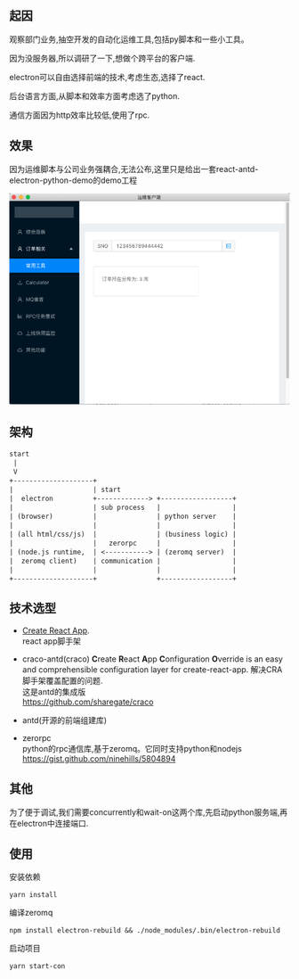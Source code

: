 ## 起因

观察部门业务,抽空开发的自动化运维工具,包括py脚本和一些小工具。

因为没服务器,所以调研了一下,想做个跨平台的客户端.

electron可以自由选择前端的技术,考虑生态,选择了react.

后台语言方面,从脚本和效率方面考虑选了python.

通信方面因为http效率比较低,使用了rpc.

## 效果

因为运维脚本与公司业务强耦合,无法公布,这里只是给出一套react-antd-electron-python-demo的demo工程

![image-20190916170341229](assets/README/image-20190916170341229.png)



## 架构

```
start
 |
 V
+--------------------+
|                    | start
|  electron          +-------------> +------------------+
|                    | sub process   |                  |
| (browser)          |               | python server    |
|                    |               |                  |
| (all html/css/js)  |               | (business logic) |
|                    |   zerorpc     |                  |
| (node.js runtime,  | <-----------> | (zeromq server)  |
|  zeromq client)    | communication |                  |
|                    |               |                  |
+--------------------+               +------------------+
```


## 技术选型

- [Create React App](https://github.com/facebook/create-react-app).      
  react app脚手架     

- craco-antd(craco)
  **C**reate **R**eact **A**pp **C**onfiguration **O**verride is an easy and comprehensible configuration layer for create-react-app.
  解决CRA脚手架覆盖配置的问题.     
  这是antd的集成版      
  https://github.com/sharegate/craco

- antd(开源的前端组建库)

- zerorpc     
  python的rpc通信库,基于zeromq。它同时支持python和nodejs             
  https://gist.github.com/ninehills/5804894
  

## 其他

为了便于调试,我们需要concurrently和wait-on这两个库,先启动python服务端,再在electron中连接端口.  


## 使用

安装依赖
```shell
yarn install
```

编译zeromq
```
npm install electron-rebuild && ./node_modules/.bin/electron-rebuild
```

启动项目

```shell
yarn start-con
```

